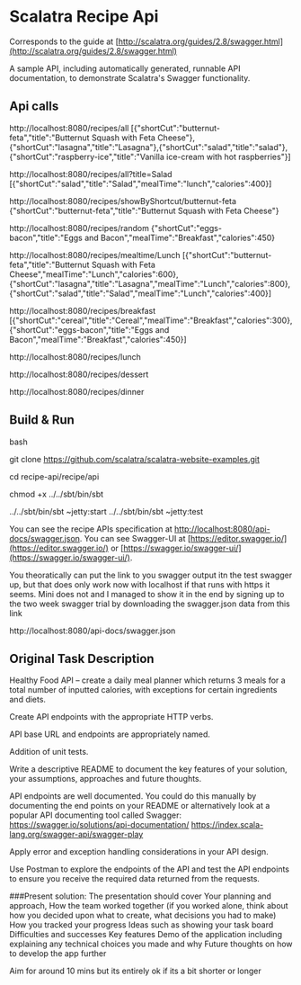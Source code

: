 Scalatra Recipe Api
===================

Corresponds to the guide at [http://scalatra.org/guides/2.8/swagger.html](http://scalatra.org/guides/2.8/swagger.html)

A sample API, including automatically generated, runnable API documentation,
to demonstrate Scalatra's Swagger functionality.

## Api calls

http://localhost:8080/recipes/all
[{"shortCut":"butternut-feta","title":"Butternut Squash with Feta Cheese"},{"shortCut":"lasagna","title":"Lasagna"},{"shortCut":"salad","title":"salad"},{"shortCut":"raspberry-ice","title":"Vanilla ice-cream with hot raspberries"}]

http://localhost:8080/recipes/all?title=Salad
[{"shortCut":"salad","title":"Salad","mealTime":"lunch","calories":400}]

http://localhost:8080/recipes/showByShortcut/butternut-feta
{"shortCut":"butternut-feta","title":"Butternut Squash with Feta Cheese"}

http://localhost:8080/recipes/random
{"shortCut":"eggs-bacon","title":"Eggs and Bacon","mealTime":"Breakfast","calories":450}

http://localhost:8080/recipes/mealtime/Lunch
[{"shortCut":"butternut-feta","title":"Butternut Squash with Feta Cheese","mealTime":"Lunch","calories":600},{"shortCut":"lasagna","title":"Lasagna","mealTime":"Lunch","calories":800},{"shortCut":"salad","title":"Salad","mealTime":"Lunch","calories":400}]

http://localhost:8080/recipes/breakfast
[{"shortCut":"cereal","title":"Cereal","mealTime":"Breakfast","calories":300},{"shortCut":"eggs-bacon","title":"Eggs and Bacon","mealTime":"Breakfast","calories":450}]

http://localhost:8080/recipes/lunch

http://localhost:8080/recipes/dessert

http://localhost:8080/recipes/dinner


## Build & Run ##

bash

git clone https://github.com/scalatra/scalatra-website-examples.git

cd recipe-api/recipe/api

chmod +x ../../sbt/bin/sbt

../../sbt/bin/sbt ~jetty:start
../../sbt/bin/sbt ~jetty:test

You can see the recipe APIs specification at [http://localhost:8080/api-docs/swagger.json](http://localhost:8080/api-docs/swagger.json).
You can see Swagger-UI at [https://editor.swagger.io/](https://editor.swagger.io/) or [https://swagger.io/swagger-ui/](https://swagger.io/swagger-ui/).

You theoratically can put the link to you swagger output itn the test swagger up, but that does only work
now with localhost if that runs with https it seems. Mini does not and I managed to show it in the 
end by signing up to the two week swagger trial by downloading the swagger.json data from this link

http://localhost:8080/api-docs/swagger.json

## Original Task Description

Healthy Food API – create a daily meal planner which returns 3 meals for a total number of inputted calories, with exceptions for certain
ingredients and diets.

Create API endpoints with the appropriate HTTP verbs.

API base URL and endpoints are appropriately named.

Addition of unit tests.

Write a descriptive README to document the key features of your solution, your assumptions, approaches and future thoughts.

API endpoints are well documented. You could do this manually by documenting the end points on your README or alternatively look at
a popular API documenting tool called Swagger:
https://swagger.io/solutions/api-documentation/
https://index.scala-lang.org/swagger-api/swagger-play

Apply error and exception handling considerations in your API design.

Use Postman to explore the endpoints of the API and test the API endpoints to ensure you receive the required data returned from the
requests.

###Present solution:
The presentation should cover
Your planning and approach,
How the team worked together (if you worked alone, think about how you decided upon what to create, what decisions you had to make)
How you tracked your progress
Ideas such as showing your task board
Difficulties and successes
Key features
Demo of the application including explaining any technical choices you made and why
Future thoughts on how to develop the app further

Aim for around 10 mins but its entirely ok if its a bit shorter or longer 
